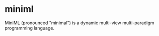 # miniml

MiniML (pronounced "minimal") is a dynamic multi-view multi-paradigm
programming language.